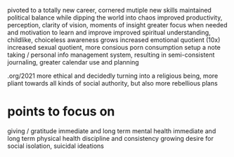 pivoted to a totally new career, cornered mutiple new skills
maintained political balance while dipping the world into chaos
improved productivity, perception, clarity of vision, moments of insight
greater focus when needed and motivation to learn and improve
improved spiritual understanding, childlike, choiceless awareness grows
increased emotional quotient (10x)
increased sexual quotient, more consious porn consumption
setup a note taking / personal info management system, resulting in semi-consistent journaling, greater calendar use and planning 

.org/2021
more ethical and decidedly turning into a religious being, more pliant towards all kinds of social authority, but also more rebellious
plans

# points to focus on

giving / gratitude
immediate and long term mental health
immediate and long term physical health
discipline and consistency
growing desire for social isolation, suicidal ideations